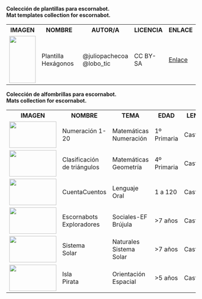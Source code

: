<b> Colección de plantillas para escornabot.</b> <br/>
<b> Mat templates collection for escornabot.</b> 
<br/>

<table> 
   <tr>
    <th>IMAGEN</th>
    <th>NOMBRE</th>
    <th>AUTOR/A</th>
    <th>LICENCIA</th>
    <th>ENLACE</th>
  </tr>
<tr>
    <td><img align="center" width="70" height="125" src="https://github.com/escornabot/docs/blob/master/Escornabot_Mats/plantilla_hexagonos/hexagonos.png" </td>
    <td>Plantilla Hexágonos</td>
    <td>@juliopachecoa<br/>@lobo_tic</td>
    <td>CC BY-SA</td>
    <td><a href="https://github.com/escornabot/docs/tree/master/Escornabot_Mats/plantilla_hexagonos">Enlace</a></td>
  </tr>
     </table>
<b> Colección de alfombrillas para escornabot.</b> <br/>
<b> Mats collection for escornabot.</b> 
<table> 
   <tr>
    <th>IMAGEN</th>
    <th>NOMBRE</th>
    <th>TEMA</th>
    <th>EDAD</th>
    <th>LENGUA</th>
    <th>AUTOR/A</th>
    <th>LICENCIA</th>
    <th>ENLACE</th>
  </tr>
   
  <tr>
    <td><img align="center" width="125" height="70" src="https://github.com/escornabot/docs/blob/master/Escornabot_Mats/Numeracion_P1/mates1%C2%BA.jpg" </td>
    <td>Numeración 1-20</td>
    <td>Matemáticas <br/> Numeración</td>
    <td>1º Primaria</td>
    <td>Castellano</td>
    <td>@lobo_tic</td>
    <td>CC BY-SA</td>
    <td><a href="https://github.com/lobotic/escornabot-resources/tree/master/Alfombrillas/Numeracion_P1">Enlace</a></td>
  </tr>
  
   <tr>
   <td><img align="center" width="125" height="70" src="https://github.com/escornabot/docs/blob/7d76b736264dfd30299b1a441e639b18732bcc65/Escornabot_Mats/ClasificacionTriangulos/ClasificacionTriangulos.jpg" </td>
    <td>Clasificación <br\>de triángulos</td>
    <td>Matemáticas <br/> Geometría</td>
    <td>4º Primaria</td>
    <td>Castellano</td>
    <td>@lobo_tic</td>
    <td>CC BY-SA</td>
    <td><a href="https://github.com/escornabot/docs/tree/master/Escornabot_Mats/ClasificacionTriangulos">Enlace</a></td>
  </tr>
  
  <tr>
    <td><img align="center" width="125" height="70" src="https://github.com/escornabot/docs/blob/master/Escornabot_Mats/CuentaCuentos/cuentacuentos1.jpg" </td>
    <td>CuentaCuentos</td>
    <td>Lenguaje <br/> Oral</td>
    <td>1 a 120</td>
    <td>Castellano</td>
    <td>@lobo_tic</td>
    <td>CC BY-SA</td>
    <td><a href="https://github.com/escornabot/docs/tree/master/Escornabot_Mats/CuentaCuentos">Enlace</a></td>
  </tr>
  
   <tr>
    <td><img align="center" width="125" height="70" src="https://github.com/escornabot/docs/blob/master/Escornabot_Mats/exploradores/Exploradores.jpg" </td>
    <td>Escornabots<br/>Exploradores</td>
    <td>Sociales-EF<br/> Brújula</td>
    <td>>7 años</td>
    <td>Castellano</td>
    <td>@lobo_tic</td>
    <td>CC BY-SA</td>
    <td><a href="https://github.com/escornabot/docs/tree/master/Escornabot_Mats/exploradores">Enlace</a></td>
  </tr>
  
   <tr>
    <td><img align="center" width="125" height="70" src="https://github.com/escornabot/docs/blob/7d76b736264dfd30299b1a441e639b18732bcc65/Escornabot_Mats/SistemaSolar/Tablero-Sistema-Solar.png" </td>
    <td>Sistema<br/>Solar</td>
    <td>Naturales<br/> Sistema Solar</td>
    <td>>7 años</td>
    <td>Castellano</td>
    <td>@anlobarri</td>
    <td>CC BY-SA</td>
    <td><a href="https://github.com/escornabot/docs/tree/7d76b736264dfd30299b1a441e639b18732bcc65/Escornabot_Mats/SistemaSolar">Enlace</a></td>
  </tr>
  
   <tr>
    <td><img align="center" width="125" height="70" src="https://github.com/escornabot/docs/blob/master/Escornabot_Mats/isla_pirata/pirata_tarjetas.pdf" </td>
    <td>Isla<br/>Pirata</td>
    <td>Orientación<br/> Espacial</td>
    <td>>5 años</td>
    <td>Castellano</td>
    <td>@lobo_tic</td>
    <td>CC BY-SA</td>
    <td><a href="https://github.com/escornabot/docs/tree/master/Escornabot_Mats/isla_pirata">Enlace</a></td>
  </tr>
  
   
  </table>
